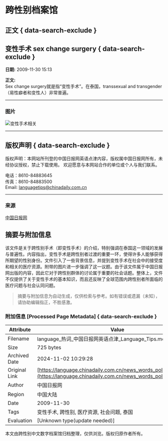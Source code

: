 # 跨性别档案馆

## 正文 { data-search-exclude }


## 变性手术 sex change surgery { data-search-exclude }
**日期:** 2009-11-30 15:13

**正文:**  
Sex change surgery就是指“变性手术”。在泰国，transsexual and transgender（易性癖者和变性人）非常普遍。

---

### 图片
![变性手术相关](http://language.chinadaily.com.cn/images/2015/p-1.jpg)

---

## 版权声明  { data-search-exclude }
版权声明：本网站所刊登的中国日报网英语点津内容，版权属中国日报网所有，未经协议授权，禁止下载使用。 欢迎愿意与本网站合作的单位或个人与我们联系。

电话：8610-84883645  
传真：8610-84883500  
Email: languagetips@chinadaily.com.cn

--- 

### 来源
[中国日报网](http://language.chinadaily.com.cn)

## 摘要与附加信息

<!-- tcd_abstract -->
该文件是关于跨性别手术（即变性手术）的介绍，特别强调在泰国这一领域的发展与普遍性。内容指出，变性手术是跨性别者过渡的重要一环，使得许多人能够获得所期望的性别身份。文件引入了一些背景信息，并提到变性手术在社会中的接受度和相关的医疗资源。附带的图片进一步强调了这一议题。由于该文件属于中国日报网出版的内容，因此它对于跨性别群体的讨论属于重要的社会话题。整体上，文件不仅提供了关于变性手术的基本知识，而且还反映了全球范围内跨性别者所面临的医疗问题与社会认同问题。
<!-- tcd_abstract_end -->

> 摘要与附加信息为自动生成，仅供检索与参考。如有错误或遗漏（未知），请协助编辑指正，不胜感激。

### 附加信息 [Processed Page Metadata] { data-search-exclude }

| Attribute       | Value                                  |
|-----------------|----------------------------------------|
| Filename        | language_热词_中国日报网英语点津_Language_Tips.md                             |
| Size            | 725 bytes                           |
| Archived Date   | 2024-11-02 10:29:28                             |
| Original Link   | [https://language.chinadaily.com.cn/news_words_politics_107.html](https://language.chinadaily.com.cn/news_words_politics_107.html)                       |
| Author          | 中国日报网                               |
| Region          | 中国大陆                               |
| Date            | 2009-11-30                                 |
| Tags            | 变性手术, 跨性别, 医疗资源, 社会问题, 泰国                                 |
| Evaluation            | [Unknown type(update needed)]                                 |
<!-- tcd_table_end -->

本文由跨性别中文数字档案馆归档整理，仅供浏览。版权归原作者所有。
